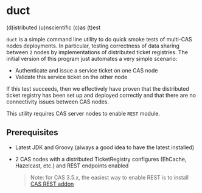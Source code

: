 # duct
(d)istributed (u)nscientific (c)as (t)est

`duct` is a simple command line utility to do quick smoke tests of multi-CAS nodes deployments. In particular, testing correctness of data sharing between `2` nodes by implementations of distributed ticket registries. The initial version of this program just automates a very simple scenario:

* Authenticate and issue a service ticket on one CAS node
* Validate this service ticket on the other node

If this test succeeds, then we effectively have proven that the distributed ticket registry has been set up and deployed correctly and that there are no connectivity issues between CAS nodes.

This utility requires CAS server nodes to enable `REST` module.

## Prerequisites

* Latest JDK and Groovy (always a good idea to have the latest installed)
* 2 CAS nodes with a distributed TicketRegistry configures (EhCache, Hazelcast, etc.) and REST endpoints enabled

  > Note: for CAS 3.5.x, the easiest way to enable REST is to install [CAS REST addon](https://github.com/unicon-cas-addons/cas35-addon-rest)
